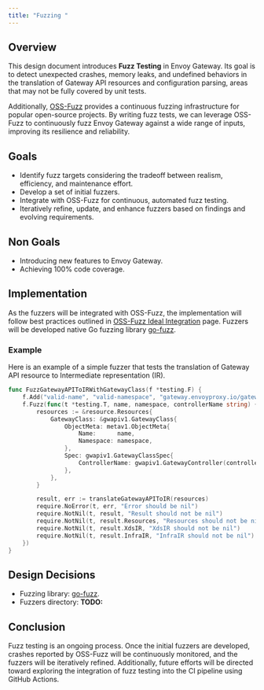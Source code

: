 ```yaml
---
title: "Fuzzing "
---
```


## Overview

This design document introduces **Fuzz Testing** in Envoy Gateway.
Its goal is to detect unexpected crashes, memory leaks, and undefined behaviors in the translation of Gateway 
API resources and configuration parsing, areas that may not be fully covered by unit tests. 

Additionally, [OSS-Fuzz](https://github.com/google/oss-fuzz) 
provides a continuous fuzzing infrastructure for popular open-source projects. By writing fuzz tests, 
we can leverage OSS-Fuzz to continuously fuzz Envoy Gateway against a wide range of inputs, 
improving its resilience and reliability.

## Goals

* Identify fuzz targets considering the tradeoff between realism, efficiency, and maintenance effort.
* Develop a set of initial fuzzers.
* Integrate with OSS-Fuzz for continuous, automated fuzz testing.
* Iteratively refine, update, and enhance fuzzers based on findings and evolving requirements.


## Non Goals

* Introducing new features to Envoy Gateway.
* Achieving 100% code coverage.

## Implementation

As the fuzzers will be integrated with OSS-Fuzz, the implementation will follow best practices 
outlined in [OSS-Fuzz Ideal Integration](https://google.github.io/oss-fuzz/advanced-topics/ideal-integration/) page.
Fuzzers will be developed native Go fuzzing library [go-fuzz](https://go.dev/blog/fuzz-beta).

### Example
Here is an example of a simple fuzzer that tests the translation of Gateway API resource to Intermediate 
representation (IR).

```go
func FuzzGatewayAPIToIRWithGatewayClass(f *testing.F) {
	f.Add("valid-name", "valid-namespace", "gateway.envoyproxy.io/gatewayclass-controller")
	f.Fuzz(func(t *testing.T, name, namespace, controllerName string) {
		resources := &resource.Resources{
			GatewayClass: &gwapiv1.GatewayClass{
				ObjectMeta: metav1.ObjectMeta{
					Name:      name,
					Namespace: namespace,
				},
				Spec: gwapiv1.GatewayClassSpec{
					ControllerName: gwapiv1.GatewayController(controllerName),
				},
			},
		}

		result, err := translateGatewayAPIToIR(resources)
		require.NoError(t, err, "Error should be nil")
		require.NotNil(t, result, "Result should not be nil")
		require.NotNil(t, result.Resources, "Resources should not be nil")
		require.NotNil(t, result.XdsIR, "XdsIR should not be nil")
		require.NotNil(t, result.InfraIR, "InfraIR should not be nil")
	})
}
```

## Design Decisions
* Fuzzing library: [go-fuzz](https://go.dev/blog/fuzz-beta).
* Fuzzers directory: **TODO:**

## Conclusion

Fuzz testing is an ongoing process. Once the initial fuzzers are developed, 
crashes reported by OSS-Fuzz will be continuously monitored, and the fuzzers will be iteratively refined.
Additionally, future efforts will be directed toward exploring the integration of fuzz testing into the CI pipeline using GitHub Actions.